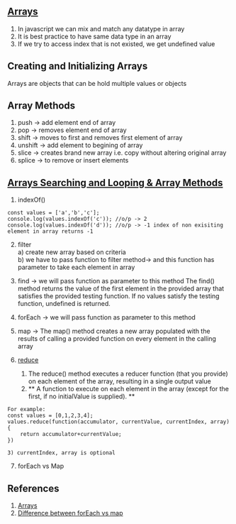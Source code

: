 ## [Arrays](./../arrays.js)
1) In javascript we can mix and match any datatype in array
2) It is best practice to have same data type in an array
3) If we try to access index that is not existed, we get undefined value


## Creating and Initializing Arrays
Arrays are objects that can be hold multiple values or objects

## Array Methods
1) push -> add element end of array
2) pop -> removes element end of array 
3) shift -> moves to first and removes first element of array 
4) unshift -> add element to begining of array 
5) slice -> creates brand new array i.e. copy without altering original array
6) splice -> to remove or insert elements

## [Arrays Searching and Looping & Array Methods](https://developer.mozilla.org/en-US/docs/Web/JavaScript/Reference/Global_Objects/Array)
1) indexOf()
```
const values = ['a','b','c'];
console.log(values.indexOf('c')); //o/p -> 2
console.log(values.indexOf('d')); //o/p -> -1 index of non exisiting element in array returns -1 
```
2) filter <br/>
    a) create new array based on criteria <br/>
    b) we have to pass function to filter method-> and this function has parameter to take each element in array <br/>

3) find -> we will pass function as parameter to this method
The find() method returns the value of the first element in the provided array that satisfies the provided testing function. If no values satisfy the testing function, undefined is returned.

4) forEach -> we will pass function as parameter to this method 

5) map -> The map() method creates a new array populated with the results of calling a provided function on every element in the calling array

6) [reduce](./../img/array-reduce-method.png) <br/>
    1) The reduce() method executes a reducer function (that you provide) on each element of the array, resulting in a single output value <br/>
    2) ** A function to execute on each element in the array (except for the first, if no initialValue is supplied). ** <br/>
```
For example: 
const values = [0,1,2,3,4];
values.reduce(function(accumulator, currentValue, currentIndex, array){
    return accumulator+currentValue;
})
```
    3) currentIndex, array is optional
7) forEach vs Map

## References
1) [Arrays](https://developer.mozilla.org/en-US/docs/Web/JavaScript/Reference/Global_Objects/Array)
2) [Difference between forEach vs map](https://www.freecodecamp.org/news/4-main-differences-between-foreach-and-map/)
